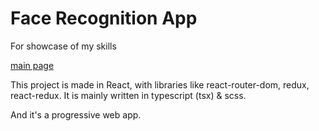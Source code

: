 # Face Recognition App

For showcase of my skills

[main page](https://face-recognition-webapp.netlify.app)

This project is made in React, with libraries like react-router-dom, redux, react-redux.
It is mainly written in typescript (tsx) & scss.

And it's a progressive web app.